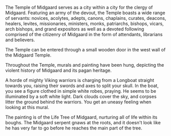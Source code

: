 The Temple of Midgaard serves as a city within a city for the clergy of Midgaard. Featuring an army of the devout, the Temple boasts a wide range of servants: novices, acolytes, adepts, canons, chaplains, curates, deacons, healers, levites, missionaries, ministers, monks, patriarchs, bishops, vicars, arch bishops, and grand expositors as well as a devoted following comprised of the citizenry of Midgaard in the form of attendants, librarians and believers.

The Temple can be entered through a small wooden door in the west wall of the Midgaard Temple.

Throughout the Temple, murals and painting have been hung, depicting the violent history of Midgaard and its pagan heritage.

A horde of mighty Viking warriors is charging from a Longboat straight towards you, raising their swords and axes to split your skull. In the boat, you see a figure clothed in simple white robes, praying. He seems to be illuminated by a soft white light. Dark clouds cover the sky, and corpses litter the ground behind the warriors. You get an uneasy feeling when looking at this mural.

The painting is of the Life Tree of Midgaard, nurturing all of life within its boughs. The Midgaard serpent gnaws at the roots, and it doesn't look like he has very far to go before he reaches the main part of the tree.
